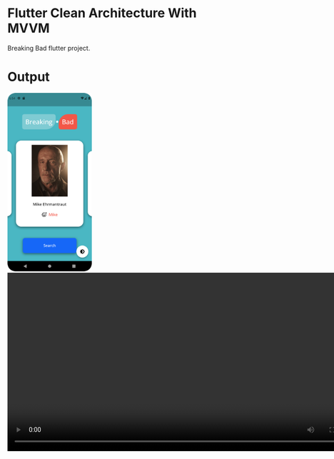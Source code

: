 # Flutter Clean Architecture With MVVM

Breaking Bad flutter project.

# Output

<img src="assets/images/Screenshot_20220814_112106.png" height="400" alt="Screenshot"/> 
<video src="assets/images/video.mp4" height="400" alt="Screenshot"/> 

## Requirements

- Any Operating System (ie. MacOS X, Linux, Windows)
- Any IDE with Flutter SDK installed (ie. Android Studio, VSCode etc)
- A little knowledge of Dart and Flutter

## Getting Started

This project is a starting point for a Flutter application.

A few resources to get you started if this is your first Flutter project:

- [Lab: Write your first Flutter app](https://docs.flutter.dev/get-started/codelab)
- [Cookbook: Useful Flutter samples](https://docs.flutter.dev/cookbook)

For help getting started with Flutter development, view the
[online documentation](https://docs.flutter.dev/), which offers tutorials,
samples, guidance on mobile development, and a full API reference.

Don't forget to star⭐ and contribute if you want.
